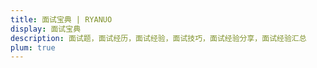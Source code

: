 ```yaml
---
title: 面试宝典 | RYANUO
display: 面试宝典
description: 面试题，面试经历，面试经验，面试技巧，面试经验分享，面试经验汇总
plum: true
---
```

